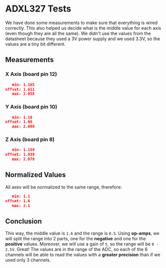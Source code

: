 # ADXL327 Tests

We have done some measurements to make sure that everything is wired correctly. This also helped us decide what is the middle value for each axis (even though they are all the same). We didn't use the values from the datasheet because they used a 3V power supply and we used 3.3V, so the values are a tiny bit different.

## Measurements

### X Axis (board pin 12)

```json
   min: 1.165
offset: 1.611
   max: 2.058
```

### Y Axis (board pin 10)

```json
   min: 1.16
offset: 1.66
   max: 2.088
```

### Z Axis (board pin 8)

```json
   min: 1.159
offset: 1.839
   max: 2.078
```

## Normalized Values

All axes will be normalized to the same range, therefore:

```json
   min: 1.1
offset: 1.6
   max: 2.1
```

## Conclusion

This way, the middle value is `1.6` and the range is `0.5`. Using **op-amps**, we will split the range into 2 parts, one for the **negative** and one for the **positive** values. Moreover, we will use a gain of `5`, so the range will be `0 - 2.5V`. Great! The values are in the range of the ADC, so each of the 6 channels will be able to read the values with a **greater precision** than if we used only 3 channels.
